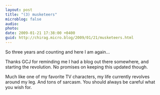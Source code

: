 ```yaml
---
layout: post
title: "(3) musketeers"
microblog: false
audio: 
photo: 
date: 2009-01-21 17:38:00 +0400
guid: http://chirag.micro.blog/2009/01/21/musketeers.html
---
```

<p>So three years and counting and here I am again…</p>
<p>Thanks GCJ for reminding me I had a blog out there somewhere, and starting the revolution. No promises on keeping this updated though.</p>
<p>Much like one of my favorite TV characters, my life currently revolves around my leg. And tons of sarcasm. You should always be careful what you wish for.</p>
